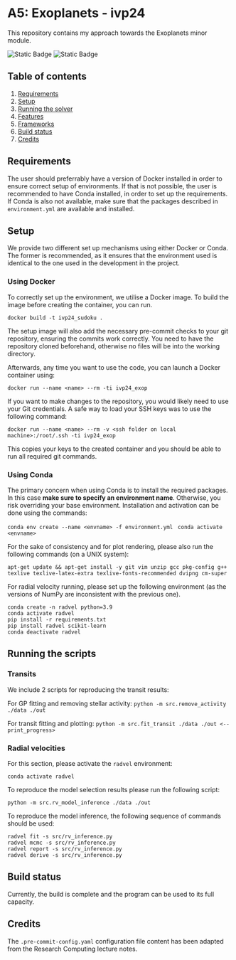 # A5: Exoplanets - ivp24

This repository contains my approach towards the Exoplanets minor module.

![Static Badge](https://img.shields.io/badge/build-passing-lime)
![Static Badge](https://img.shields.io/badge/logo-gitlab-blue?logo=gitlab)

## Table of contents
1. [Requirements](#requirements)
2. [Setup](#setup)
3. [Running the solver](#running-the-solver)
4. [Features](#features)
5. [Frameworks](#frameworks)
6. [Build status](#build-status)
7. [Credits](#credits)

## Requirements

The user should preferrably have a version of Docker installed in order to ensure correct setup of environments. If that is not possible, the user is recommended to have Conda installed, in order to set up the requirements. If Conda is also not available, make sure that the packages described in `environment.yml` are available and installed.

## Setup

We provide two different set up mechanisms using either Docker or Conda. The former is recommended, as it ensures that the environment used is identical to the one used in the development in the project.

### Using Docker

To correctly set up the environment, we utilise a Docker image. To build the image before creating the container, you can run.

```docker build -t ivp24_sudoku .```

The setup image will also add the necessary pre-commit checks to your git repository, ensuring the commits work correctly. You need to have the repository cloned beforehand, otherwise no files will be into the working directory.

Afterwards, any time you want to use the code, you can launch a Docker container using:

```docker run --name <name> --rm -ti ivp24_exop```

If you want to make changes to the repository, you would likely need to use your Git credentials. A safe way to load your SSH keys was to use the following command:

```docker run --name <name> --rm -v <ssh folder on local machine>:/root/.ssh -ti ivp24_exop```

This copies your keys to the created container and you should be able to run all required git commands.

### Using Conda

The primary concern when using Conda is to install the required packages. In this case **make sure to specify an environment name**. Otherwise, you risk overriding your base environment. Installation and activation can be done using the commands:

```conda env create --name <envname> -f environment.yml ```
```conda activate <envname> ```

For the sake of consistency and for plot rendering, please also run the following commands (on a UNIX system):

```
apt-get update && apt-get install -y git vim unzip gcc pkg-config g++ texlive texlive-latex-extra texlive-fonts-recommended dvipng cm-super
```

For radial velocity running, please set up the following environment (as the versions of NumPy are inconsistent with the previous one).

```
conda create -n radvel python=3.9
conda activate radvel
pip install -r requirements.txt
pip install radvel scikit-learn
conda deactivate radvel
```

## Running the scripts

### Transits
We include 2 scripts for reproducing the transit results:

For GP fitting and removing stellar activity:
```python -m src.remove_activity ./data ./out```

For transit fitting and plotting:
```python -m src.fit_transit ./data ./out <--print_progress>```

### Radial velocities
For this section, please activate the `radvel` environment:

```conda activate radvel```

To reproduce the model selection results please run the following script:

```python -m src.rv_model_inference ./data ./out```

To reproduce the model inference, the following sequence of commands should be used:
```
radvel fit -s src/rv_inference.py
radvel mcmc -s src/rv_inference.py
radvel report -s src/rv_inference.py
radvel derive -s src/rv_inference.py
```

## Build status
Currently, the build is complete and the program can be used to its full capacity.

## Credits

The `.pre-commit-config.yaml` configuration file content has been adapted from the Research Computing lecture notes.
